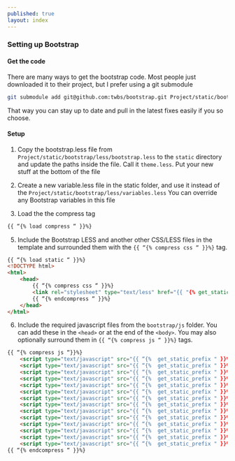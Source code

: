 ```yaml
---
published: true
layout: index
---
```


### Setting up Bootstrap

#### Get the code
There are many ways to get the bootstrap code. Most people just downloaded it to their project, but I prefer using a git submodule

```bash
git submodule add git@github.com:twbs/bootstrap.git Project/static/bootstrap
```
That way you can stay up to date and pull in the latest fixes easily if you so choose.
#### Setup
1. Copy the bootstrap.less file from `Project/static/bootstrap/less/bootstrap.less` to the `static` directory and update the paths inside the file. Call it `theme.less`. Put your new stuff at the bottom of the file

2. Create a new variable.less file in the static folder, and use it instead of the `Project/static/bootstrap/less/variables.less`
You can override any Bootstrap variables in this file

4. Load the the compress tag

```html
{{ “{% load compress “ }}%}
```

5. Include the Bootstrap LESS and another other CSS/LESS files in the template and surrounded them with the `{{ “{% compress css “ }}%}` tag.

```html
{{ “{% load static “ }}%}
<!DOCTYPE html>
<html>
	<head>
    	{{ “{% compress css “ }}%}
		<link rel="stylesheet" type="text/less" href="{{ "{% get_static_prefix " }}%}theme.less" media="screen">
        {{ “{% endcompress “ }}%}
    </head>
</html>
```
6. Include the required javascript files from the `bootstrap/js` folder. You can add these in the `<head>` or at the end of the `<body>`. You may also optionally surround them in `{{ “{% compress js “ }}%}` tags.

```html
{{ “{% compress js “}}%}
	<script type="text/javascript" src="{{ “{%  get_static_prefix " }}%}js/jquery-1.10.1.js"></script>
	<script type="text/javascript" src="{{ “{%  get_static_prefix " }}%}bootstrap/js/bootstrap-affix.js"></script>
	<script type="text/javascript" src="{{ “{%  get_static_prefix " }}%}bootstrap/js/bootstrap-alert.js"></script>
	<script type="text/javascript" src="{{ “{%  get_static_prefix " }}%}bootstrap/js/bootstrap-button.js"></script>
	<script type="text/javascript" src="{{ “{%  get_static_prefix " }}%}bootstrap/js/bootstrap-carousel.js"></script>
	<script type="text/javascript" src="{{ “{%  get_static_prefix " }}%}bootstrap/js/bootstrap-collapse.js"></script>
	<script type="text/javascript" src="{{ “{%  get_static_prefix " }}%}bootstrap/js/bootstrap-dropdown.js"></script>
	<script type="text/javascript" src="{{ “{%  get_static_prefix " }}%}bootstrap/js/bootstrap-modal.js"></script>
	<script type="text/javascript" src="{{ “{%  get_static_prefix " }}%}bootstrap/js/bootstrap-tooltip.js"></script>
	<script type="text/javascript" src="{{ “{%  get_static_prefix " }}%}bootstrap/js/bootstrap-popover.js"></script>
	<script type="text/javascript" src="{{ “{%  get_static_prefix " }}%}bootstrap/js/bootstrap-scrollspy.js"></script>
	<script type="text/javascript" src="{{ “{%  get_static_prefix " }}%}bootstrap/js/bootstrap-tab.js"></script>
	<script type="text/javascript" src="{{ “{%  get_static_prefix " }}%}bootstrap/js/bootstrap-transition.js"></script>
    <script type="text/javascript" src="{{ “{%  get_static_prefix " }}%}bootstrap/js/bootstrap-typeahead.js"></script>
{{ “{% endcompress “ }}%}
```